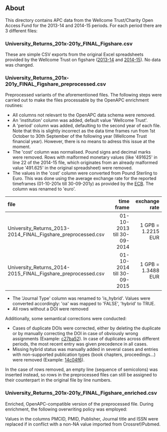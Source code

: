 
## About

This directory contains APC data from the Wellcome Trust/Charity Open Access Fund for the 2013-14 and 2014-15 periods. For each period there are 3 different files:

### University_Returns_201x-201y_FINAL_Figshare.csv

These are simple CSV exports from the original Excel spreadsheets provided by the Wellcome Trust on figshare ([2013-14](http://dx.doi.org/10.6084/M9.FIGSHARE.1321361) and [2014-15](https://dx.doi.org/10.6084/m9.figshare.3118936.v1)). No data was changed.

### University_Returns_201x-201y_FINAL_Figshare_preprocessed.csv

Preprocessed variants of the aforementioned files. The following steps were carried out to make the files processable by the OpenAPC enrichment routines:

- All columns not relevant to the OpenAPC data schema were removed.
- An 'institution' column was added, default value 'Wellcome Trust'.
- A 'period' column was added, defaulting to the second year of each file. Note that this is slightly incorrect as the data time frames run from 1st October to 30th September of the following year (Wellcome Trust financial year). However, there is no means to adress this issue at the moment.
- The 'cost' column was normalised. Pound signs and decimal marks were removed. Rows with malformed monetary values (like '491625' in line 22 of the 2014-15 file, which originates from an already malformed value '491.625' in the original spreadsheet) were removed.
- The values in the 'cost' column were converted from Pound Sterling to Euro. This was done using the average exchange rate for the reported timeframes (01-10-201x till 30-09-201y) as provided by the [ECB](https://www.ecb.europa.eu/stats/exchange/eurofxref/html/eurofxref-graph-gbp.en.html). The column was renamed to 'euro'.

|file                                                         | time frame                 | exchange rate      | 
|:------------------------------------------------------------|---------------------------:|-------------------:|
|University_Returns_2013-2014_FINAL_Figshare_preprocessed.csv | 01-10-2013 till 30-09-2014 | 1 GPB = 1.2215 EUR |
|University_Returns_2014-2015_FINAL_Figshare_preprocessed.csv | 01-10-2014 till 30-09-2015 | 1 GPB = 1.3488 EUR |


- The 'Journal Type' column was renamed to 'is_hybrid'. Values were converted accordingly: 'oa' was mapped to 'FALSE', 'hybrid' to TRUE.
- All rows without a DOI were removed

Additionally, some semantical corrections were conducted:

- Cases of duplicate DOIs were corrected, either by deleting the duplicate or by manually correcting the DOI in case of obviously wrong assignments (Example: [c27ba52](https://github.com/OpenAPC/openapc-de/commit/c27ba52325d96441deeb0bc2ba81fad81c926e85)). In case of duplicates across different periods, the most recent entry was given precedence in all cases.
- Missing hybrid status was manually added in several cases and entries with non-supported publication types (book chapters, proceedings...) were removed (Example: [14c04f6](https://github.com/OpenAPC/openapc-de/commit/14c04f6c71b7938bd64f9bcb679db760165b971c)).

In the case of rows removed, an empty line (sequence of semicolons) was inserted instead, so rows in the preprocessed files can still be assigned to their counterpart in the original file by line numbers.

### University_Returns_201x-201y_FINAL_Figshare_enriched.csv

Enriched, OpenAPC-compatible version of the preprocessed file. During enrichment, the following overwriting policy was employed:

Values in the columns PMCID, PMID, Publisher, Journal title and ISSN were replaced if in conflict with a non-NA value imported from Crossref/Pubmed. 
